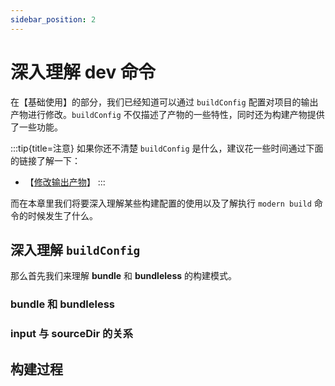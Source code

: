 ```yaml
---
sidebar_position: 2
---
```


# 深入理解 dev 命令

在【基础使用】的部分，我们已经知道可以通过 `buildConfig` 配置对项目的输出产物进行修改。`buildConfig` 不仅描述了产物的一些特性，同时还为构建产物提供了一些功能。

:::tip{title=注意}
如果你还不清楚 `buildConfig` 是什么，建议花一些时间通过下面的链接了解一下：

- 【[修改输出产物](/zh/guide/modify-output-product)】
  :::

而在本章里我们将要深入理解某些构建配置的使用以及了解执行 `modern build` 命令的时候发生了什么。

## 深入理解 `buildConfig`

那么首先我们来理解 **bundle** 和 **bundleless** 的构建模式。

### bundle 和 bundleless

### input 与 sourceDir 的关系

## 构建过程
